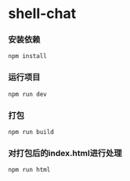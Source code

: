 # shell-chat

### 安装依赖
```
npm install
```

### 运行项目
```
npm run dev
```

### 打包
```
npm run build
```
### 对打包后的index.html进行处理
```
npm run html
```
